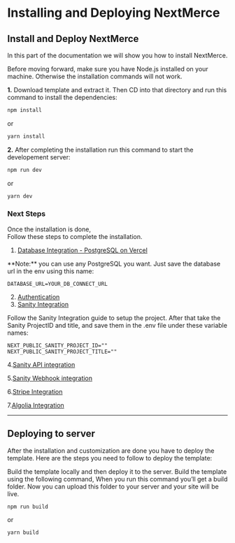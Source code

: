 # Installing and Deploying NextMerce


## Install and Deploy NextMerce

In this part of the documentation we will show you how to install NextMerce.

<Callout type="info">
  Before moving forward, make sure you have Node.js installed on your machine.
  Otherwise the installation commands will not work.
</Callout>

**1.** Download template and extract it. Then CD into that directory and run this command to install the dependencies:

```bash copy
npm install
```

or

```bash copy
yarn install
```

**2.** After completing the installation run this command to start the developement server:

```bash copy
npm run dev
```

or

```bash copy
yarn dev
```

### Next Steps

Once the installation is done,  
Follow these steps to complete the installation.

1. [Database Integration - PostgreSQL on Vercel ](https://nextmerce.com//docs/database/postgresql)

<Callout type="info">
  **Note:** you can use any PostgreSQL you want. Just save the database url in
  the env using this name:
</Callout>

```
DATABASE_URL=YOUR_DB_CONNECT_URL
```

2. [Authentication](https://nextmerce.com//docs/authentication)
3. [Sanity Integration](https://nextmerce.com//docs/sanity)

Follow the Sanity Integration guide to setup the project. After that take the Sanity ProjectID and title, and save them in the .env file under these variable names:

```
NEXT_PUBLIC_SANITY_PROJECT_ID=""
NEXT_PUBLIC_SANITY_PROJECT_TITLE=""
```

4.[Sanity API integration](https://nextmerce.com//docs/sanity/api-integration)

5.[Sanity Webhook integration](https://nextmerce.com//docs/sanity/webhook-integration)

6.[Stripe Integration](https://nextmerce.com//docs/stripe)

7.[Algolia Integration](https://nextmerce.com//docs/algolia)

---

## Deploying to server

After the installation and customization are done you have to deploy the template.
Here are the steps you need to follow to deploy the template:

Build the template locally and then deploy it to the server.
Build the template using the following command, When you run this command you’ll get a build folder. Now you can upload this folder to your server and your site will be live.

```bash copy
npm run build
```

or

```bash copy
yarn build
```
